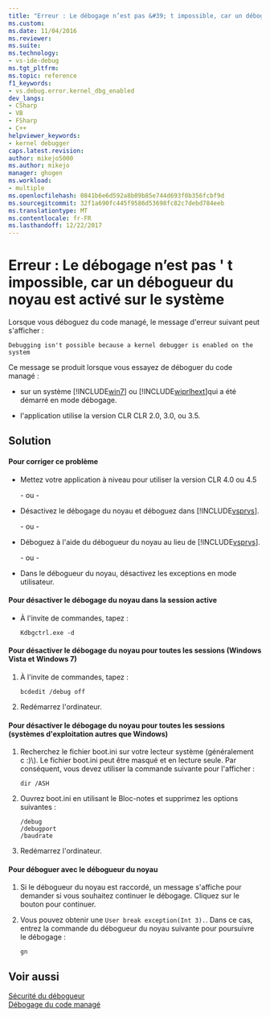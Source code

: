 ```yaml
---
title: "Erreur : Le débogage n’est pas &#39; t impossible, car un débogueur du noyau est activé sur le système | Documents Microsoft"
ms.custom: 
ms.date: 11/04/2016
ms.reviewer: 
ms.suite: 
ms.technology:
- vs-ide-debug
ms.tgt_pltfrm: 
ms.topic: reference
f1_keywords:
- vs.debug.error.kernel_dbg_enabled
dev_langs:
- CSharp
- VB
- FSharp
- C++
helpviewer_keywords:
- kernel debugger
caps.latest.revision: 
author: mikejo5000
ms.author: mikejo
manager: ghogen
ms.workload:
- multiple
ms.openlocfilehash: 0841b6e6d592a8b09b85e744d693f0b356fcbf9d
ms.sourcegitcommit: 32f1a690fc445f9586d53698fc82c7debd784eeb
ms.translationtype: MT
ms.contentlocale: fr-FR
ms.lasthandoff: 12/22/2017
---
```

# <a name="error-debugging-isn39t-possible-because-a-kernel-debugger-is-enabled-on-the-system"></a>Erreur : Le débogage n’est pas &#39; t impossible, car un débogueur du noyau est activé sur le système
Lorsque vous déboguez du code managé, le message d'erreur suivant peut s'afficher :  
  
```  
Debugging isn't possible because a kernel debugger is enabled on the system  
```  
  
 Ce message se produit lorsque vous essayez de déboguer du code managé :  
  
-   sur un système [!INCLUDE[win7](../debugger/includes/win7_md.md)] ou [!INCLUDE[wiprlhext](../debugger/includes/wiprlhext_md.md)]qui a été démarré en mode débogage.  
  
-   l'application utilise la version CLR CLR 2.0, 3.0, ou 3.5.  
  
## <a name="solution"></a>Solution  
  
#### <a name="to-fix-this-problem"></a>Pour corriger ce problème  
  
-   Mettez votre application à niveau pour utiliser la version CLR 4.0 ou 4.5  
  
     - ou -  
  
-   Désactivez le débogage du noyau et déboguez dans [!INCLUDE[vsprvs](../code-quality/includes/vsprvs_md.md)].  
  
     - ou -  
  
-   Déboguez à l'aide du débogueur du noyau au lieu de [!INCLUDE[vsprvs](../code-quality/includes/vsprvs_md.md)].  
  
     - ou -  
  
-   Dans le débogueur du noyau, désactivez les exceptions en mode utilisateur.  
  
#### <a name="to-disable-kernel-debugging-in-the-current-session"></a>Pour désactiver le débogage du noyau dans la session active  
  
-   À l'invite de commandes, tapez :  
  
    ```  
    Kdbgctrl.exe -d  
    ```  
  
#### <a name="to-disable-kernel-debugging-for-all-sessions-windows-vista-and-windows-7"></a>Pour désactiver le débogage du noyau pour toutes les sessions (Windows Vista et Windows 7)  
  
1.  À l'invite de commandes, tapez :  
  
    ```  
    bcdedit /debug off   
    ```  
  
2.  Redémarrez l'ordinateur.  
  
#### <a name="to-disable-kernel-debugging-for-all-sessions-other-windows-operating-systems"></a>Pour désactiver le débogage du noyau pour toutes les sessions (systèmes d'exploitation autres que Windows)  
  
1.  Recherchez le fichier boot.ini sur votre lecteur système (généralement c :)\\). Le fichier boot.ini peut être masqué et en lecture seule. Par conséquent, vous devez utiliser la commande suivante pour l'afficher :  
  
    ```  
    dir /ASH  
    ```  
  
2.  Ouvrez boot.ini en utilisant le Bloc-notes et supprimez les options suivantes :  
  
    ```  
    /debug  
    /debugport  
    /baudrate  
    ```  
  
3.  Redémarrez l'ordinateur.  
  
#### <a name="to-debug-with-the-kernel-debugger"></a>Pour déboguer avec le débogueur du noyau  
  
1.  Si le débogueur du noyau est raccordé, un message s'affiche pour demander si vous souhaitez continuer le débogage. Cliquez sur le bouton pour continuer.  
  
2.  Vous pouvez obtenir une `User break exception(Int 3).`. Dans ce cas, entrez la commande du débogueur du noyau suivante pour poursuivre le débogage :  
  
     `gn`  
  
## <a name="see-also"></a>Voir aussi  
 [Sécurité du débogueur](../debugger/debugger-security.md)   
 [Débogage du code managé](../debugger/debugging-managed-code.md)